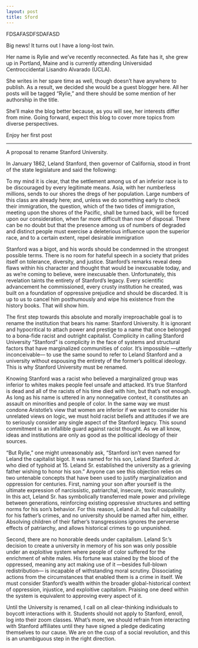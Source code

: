 ```yaml
---
layout: post
title: Sford
---
```



FDSAFASDFSDAFASD 

Big news! It turns out I have a long-lost twin.

Her name is Rylie and we’ve recently reconnected. As fate has it, she grew up in Portland, Maine and is currently attending Universidad Centroccidental Lisandro Alvarado (UCLA).

She writes in her spare time as well, though doesn’t have anywhere to publish. As a result, we decided she would be a guest blogger here. All her posts will be tagged “Rylie,” and there should be some mention of her authorship in the title.

She’ll make the blog better because, as you will see, her interests differ from mine. Going forward, expect this blog to cover more topics from diverse perspectives.

Enjoy her first post

---

A proposal to rename Stanford University.

In January 1862, Leland Stanford, then governor of California, stood in front of the state legislature and said the following:

To my mind it is clear, that the settlement among us of an inferior race is to be discouraged by every legitimate means. Asia, with her numberless millions, sends to our shores the dregs of her population. Large numbers of this class are already here; and, unless we do something early to check their immigration, the question, which of the two tides of immigration, meeting upon the shores of the Pacific, shall be turned back, will be forced upon our consideration, when far more difficult than now of disposal. There can be no doubt but that the presence among us of numbers of degraded and distinct people must exercise a deleterious influence upon the superior race, and to a certain extent, repel desirable immigration

Stanford was a bigot, and his words should be condemned in the strongest possible terms. There is no room for hateful speech in a society that prides itself on tolerance, diversity, and justice. Stanford’s remarks reveal deep flaws within his character and thought that would be inexcusable today, and as we’re coming to believe, were inexcusable then. Unfortunately, this revelation taints the entirety of Stanford’s legacy. Every scientific advancement he commissioned, every crusty institution he created, was built on a foundation of oppressive prejudice and should be discarded. It is up to us to cancel him posthumously and wipe his existence from the history books. That will show him.

The first step towards this absolute and morally irreproachable goal is to rename the institution that bears his name: Stanford University. It is ignorant and hypocritical to attach power and prestige to a name that once belonged to a bona-fide racist and outright capitalist. Complicity in calling Stanford University “Stanford” is complicity in the face of systems and structural factors that have marginalized communities of color. It’s impossible —utterly inconceivable— to use the same sound to refer to Leland Stanford and a university without espousing the entirety of the former’s political ideology. This is why Stanford University must be renamed.

Knowing Stanford was a racist who believed a marginalized group was inferior to whites makes people feel unsafe and attacked. It’s true Stanford is dead and all of the racists of his time died with him, but that’s not enough. As long as his name is uttered in any nonnegative context, it constitutes an assault on minorities and people of color. In the same way we must condone Aristotle’s view that women are inferior if we want to consider his unrelated views on logic, we must hold racist beliefs and attitudes if we are to seriously consider any single aspect of the Stanford legacy. This sound commitment is an infallible guard against racist thought. As we all know, ideas and institutions are only as good as the political ideology of their sources.

“But Rylie,” one might unreasonably ask, “Stanford isn’t even named for Leland the capitalist bigot. It was named for his son, Leland Stanford Jr. who died of typhoid at 15. Leland Sr. established the university as a grieving father wishing to honor his son.” Anyone can see this objection relies on two untenable concepts that have been used to justify marginalization and oppression for centuries. First, naming your son after yourself is the ultimate expression of narcissistic, patriarchal, insecure, toxic masculinity. In this act, Leland Sr. has symbolically transferred male power and privilege between generations, reinforcing existing oppressive structures and setting norms for his son’s behavior. For this reason, Leland Jr. has full culpability for his father’s crimes, and no university should be named after him, either. Absolving children of their father’s transgressions ignores the perverse effects of patriarchy, and allows historical crimes to go unpunished.

Second, there are no honorable deeds under capitalism. Leland Sr.’s decision to create a university in memory of his son was only possible under an exploitive system where people of color suffered for the enrichment of white males. His fortune was stained by the blood of the oppressed, meaning any act making use of it —besides full-blown redistribution— is incapable of withstanding moral scrutiny. Dissociating actions from the circumstances that enabled them is a crime in itself. We must consider Stanford’s wealth within the broader global-historical context of oppression, injustice, and exploitive capitalism. Praising one deed within the system is equivalent to approving every aspect of it.

Until the University is renamed, I call on all clear-thinking individuals to boycott interactions with it. Students should not apply to Stanford, enroll, log into their zoom classes. What’s more, we should refrain from interacting with Stanford affiliates until they have signed a pledge dedicating themselves to our cause. We are on the cusp of a social revolution, and this is an unambiguous step in the right direction.
